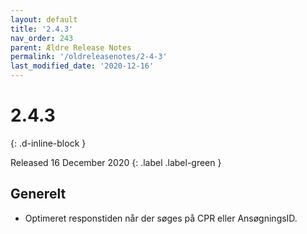 ```yaml
---
layout: default
title: '2.4.3'
nav_order: 243
parent: Ældre Release Notes
permalink: '/oldreleasenotes/2-4-3'
last_modified_date: '2020-12-16'
---
```


# 2.4.3
{: .d-inline-block }

Released 16 December 2020
{: .label .label-green }

## Generelt
- Optimeret responstiden når der søges på CPR eller AnsøgningsID.
